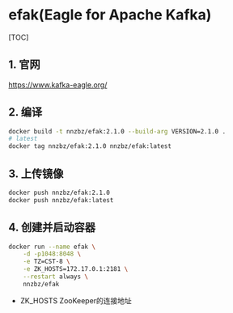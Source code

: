# efak(Eagle for Apache Kafka)

[TOC]

## 1. 官网

<https://www.kafka-eagle.org/>

## 2. 编译

```sh
docker build -t nnzbz/efak:2.1.0 --build-arg VERSION=2.1.0 .
# latest
docker tag nnzbz/efak:2.1.0 nnzbz/efak:latest
```

## 3. 上传镜像

```sh
docker push nnzbz/efak:2.1.0
docker push nnzbz/efak:latest
```

## 4. 创建并启动容器

```sh
docker run --name efak \
    -d -p1048:8048 \
    -e TZ=CST-8 \
    -e ZK_HOSTS=172.17.0.1:2181 \
    --restart always \
    nnzbz/efak
```

- ZK_HOSTS
  ZooKeeper的连接地址
